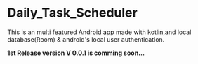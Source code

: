 # Daily_Task_Scheduler
This is an multi featured Android app made with kotlin,and local database(Room) & android's local user authentication.

**1st Release version V 0.0.1 is comming soon...**
